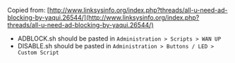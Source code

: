 Copied from: 
[http://www.linksysinfo.org/index.php?threads/all-u-need-ad-blocking-by-yaqui.26544/](http://www.linksysinfo.org/index.php?threads/all-u-need-ad-blocking-by-yaqui.26544/)

* ADBLOCK.sh should be pasted in `Administration > Scripts > WAN UP`
* DISABLE.sh should be pasted in `Administration > Buttons / LED > Custom Script`
